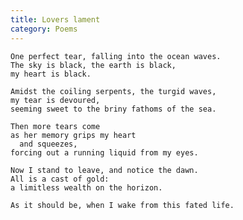 ```yaml
---
title: Lovers lament
category: Poems
---
```


    One perfect tear, falling into the ocean waves.
    The sky is black, the earth is black,
    my heart is black.

    Amidst the coiling serpents, the turgid waves,
    my tear is devoured,
    seeming sweet to the briny fathoms of the sea.

    Then more tears come
    as her memory grips my heart
      and squeezes,
    forcing out a running liquid from my eyes.

    Now I stand to leave, and notice the dawn.
    All is a cast of gold:
    a limitless wealth on the horizon.

    As it should be, when I wake from this fated life.


